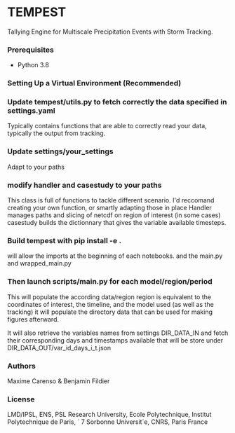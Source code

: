 # TEMPEST

Tallying Engine for Multiscale Precipitation Events with Storm Tracking. 


### Prerequisites

- Python 3.8

### Setting Up a Virtual Environment (Recommended)

### Update tempest/utils.py to fetch correctly the data specified in settings.yaml
Typically contains functions that are able to correctly read your data, typically the output from tracking.

### Update settings/your_settings
Adapt to your paths

### modify handler and casestudy to your paths
This class is full of functions to tackle different scenario. I'd reccomand creating your own function, or smartly adapting those in place
Handler manages paths and slicing of netcdf on region of interest (in some cases)
casestudy builds the dictionnary that gives the variable available timesteps.

### Build tempest with pip install -e . 
will allow the imports at the beginning of each notebooks. and the main.py and wrapped_main.py

### Then launch scripts/main.py for each model/region/period
This will populate the according data/region
region is equivalent to the coordinates of interest, the timeline, and the model used (as well as the tracking)
it will populate the directory data that can be used for making figures afterward.

It will also retrieve the variables names from settings DIR_DATA_IN and fetch their corresponding days and timestamps available 
that will be store under DIR_DATA_OUT/var_id_days_i_t.json

### Authors

Maxime Carenso & Benjamin Fildier

### License

LMD/IPSL, ENS, PSL Research University, Ecole Polytechnique, Institut Polytechnique de Paris, ´
7 Sorbonne Universit´e, CNRS, Paris France 
